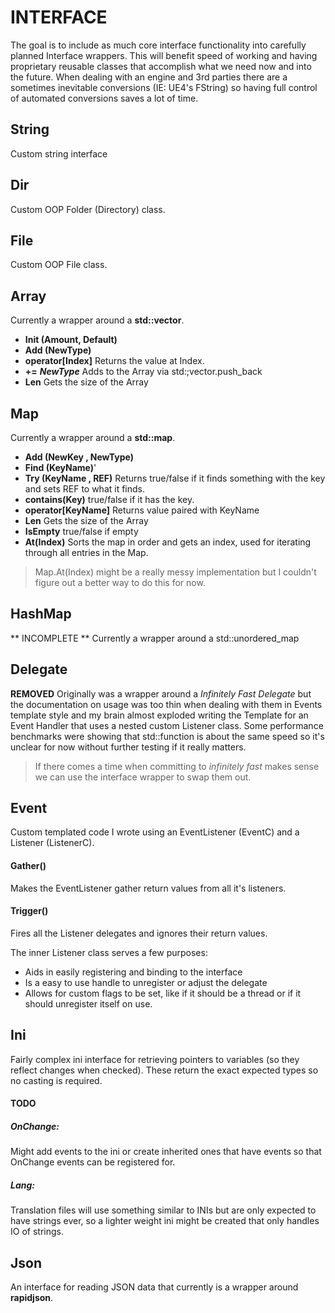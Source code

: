 
# INTERFACE
The goal is to include as much core interface functionality into carefully planned Interface wrappers. This will benefit speed of working and having proprietary reusable classes that accomplish what we need now and into the future. When dealing with an engine and 3rd parties there are a sometimes inevitable conversions (IE: UE4's FString) so having full control of automated conversions saves a lot of time.

## String
Custom string interface

## Dir
Custom OOP Folder (Directory) class.

## File
Custom OOP File class.

## Array
Currently a wrapper around a **std::vector**.

* **Init (Amount, Default)**
* **Add (NewType)**
* **operator[Index]** Returns the value at Index.
* **+=** ***NewType***   Adds to the Array via std:;vector.push_back
* **Len**  Gets the size of the Array
  
## Map
Currently a wrapper around a **std::map**.

* **Add (NewKey , NewType)**
* **Find (KeyName)**'
* **Try (KeyName , REF)** Returns true/false if it finds something with the key and sets REF to what it finds.
* **contains(Key)** true/false if it has the key.
* **operator[KeyName]** Returns value paired with KeyName
* **Len**  Gets the size of the Array
* **IsEmpty**  true/false if empty
* **At(Index)**  Sorts the map in order and gets an index, used for iterating through all entries in the Map. 
> Map.At(Index) might be a really messy implementation but I couldn't figure out a better way to do this for now.

## HashMap
** INCOMPLETE **
Currently a wrapper around a std::unordered_map

## Delegate
**REMOVED**
Originally was a wrapper around a *Infinitely Fast Delegate* but the documentation on usage was too thin when dealing with them in Events template style and my brain almost exploded writing the Template for an Event Handler that uses a nested custom Listener class. Some performance benchmarks were showing that std::function is about the same speed so it's unclear for now without further testing if it really matters. 

> If there comes a time when  committing to *infinitely fast* makes sense we can use the interface wrapper to swap them out.
> 
## Event

Custom templated code I wrote using an EventListener (EventC) and a Listener (ListenerC). 

#### Gather()
Makes the EventListener gather return values from all it's listeners.
#### Trigger()
Fires all the Listener delegates and ignores their return values.

The inner Listener class serves a few purposes:
* Aids in easily registering and binding to the interface
* Is a easy to use handle to unregister or adjust the delegate
* Allows for custom flags to be set, like if it should be a thread or if it should unregister itself on use.

## Ini

Fairly complex ini interface for retrieving pointers to variables (so they reflect changes when checked). These return the exact expected types so no casting is required.

#### TODO

##### OnChange:
Might add events to the ini or create inherited ones that have events so that OnChange events can be registered for.
##### Lang:
Translation files will use something similar to INIs but are only expected to have strings ever, so a lighter weight ini might be created that only handles IO of strings.

## Json
An interface for reading JSON data that currently is a wrapper around **rapidjson**.